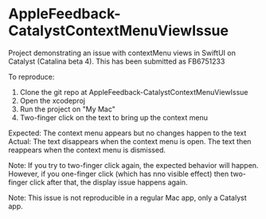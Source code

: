 # AppleFeedback-CatalystContextMenuViewIssue
Project demonstrating an issue with contextMenu views in SwiftUI on Catalyst (Catalina beta 4). This has been submitted as FB6751233

To reproduce:

1. Clone the git repo at AppleFeedback-CatalystContextMenuViewIssue
2. Open the xcodeproj
3. Run the project on "My Mac"
4. Two-finger click on the text to bring up the context menu

Expected: The context menu appears but no changes happen to the text
Actual: The text disappears when the context menu is open. The text then reappears when the context menu is dismissed.

Note: If you try to two-finger click again, the expected behavior will happen. However, if you one-finger click (which has nno visible effect) then two-finger click after that, the display issue happens again.

Note: This issue is not reproducible in a regular Mac app, only a Catalyst app.


